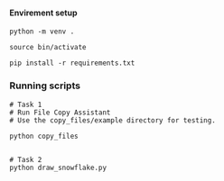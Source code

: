 #### Envirement setup

```
python -m venv .

source bin/activate

pip install -r requirements.txt
```

### Running scripts

```
# Task 1
# Run File Copy Assistant
# Use the copy_files/example directory for testing.

python copy_files


# Task 2
python draw_snowflake.py

```
